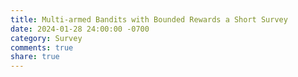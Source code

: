 ```yaml
---
title: Multi-armed Bandits with Bounded Rewards a Short Survey
date: 2024-01-28 24:00:00 -0700
category: Survey
comments: true
share: true
---
```

